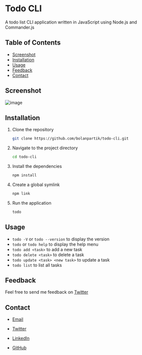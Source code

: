 # Todo CLI
A todo list CLI application written in JavaScript using Node.js and Commander.js

## Table of Contents
- [Screenshot](#screenshot)
- [Installation](#installation)
- [Usage](#usage)
- [Feedback](#feedback)
- [Contact](#contact)

## Screenshot
![image](https://github.com/user-attachments/assets/c634d332-1424-4c67-a573-368cf5a43e69)

## Installation
1. Clone the repository
    ```bash
    git clone https://github.com/bolanpartik/todo-cli.git
    ```
2. Navigate to the project directory
    ```bash
    cd todo-cli
    ```
3. Install the dependencies
    ```bash
    npm install
    ```
4. Create a global symlink
    ```bash
    npm link
    ```
5. Run the application
    ```bash
    todo
    ```


## Usage
- `todo -V` or `todo --version` to display the version
- `todo` or `todo help` to display the help menu
- `todo add <task>` to add a new task
- `todo delete <task>` to delete a task
- `todo update <task> <new task>` to update a task
- `todo list` to list all tasks

## Feedback
Feel free to send me feedback on [Twitter](https://twitter.com/bolanpartik) 

## Contact

- [Email](mailto:bolanpartik@gmail.com)

- [Twitter](https://twitter.com/bolanpartik)

- [LinkedIn](https://linkedin.com/in/bolanpartik)

- [GitHub](https://github.com/bolanpartik)
